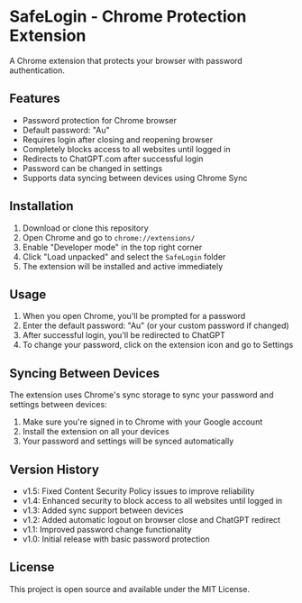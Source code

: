 # SafeLogin - Chrome Protection Extension

A Chrome extension that protects your browser with password authentication.

## Features

- Password protection for Chrome browser
- Default password: "Au"
- Requires login after closing and reopening browser
- Completely blocks access to all websites until logged in
- Redirects to ChatGPT.com after successful login
- Password can be changed in settings
- Supports data syncing between devices using Chrome Sync

## Installation

1. Download or clone this repository
2. Open Chrome and go to `chrome://extensions/`
3. Enable "Developer mode" in the top right corner
4. Click "Load unpacked" and select the `SafeLogin` folder
5. The extension will be installed and active immediately

## Usage

1. When you open Chrome, you'll be prompted for a password
2. Enter the default password: "Au" (or your custom password if changed)
3. After successful login, you'll be redirected to ChatGPT
4. To change your password, click on the extension icon and go to Settings

## Syncing Between Devices

The extension uses Chrome's sync storage to sync your password and settings between devices:

1. Make sure you're signed in to Chrome with your Google account
2. Install the extension on all your devices
3. Your password and settings will be synced automatically

## Version History

- v1.5: Fixed Content Security Policy issues to improve reliability
- v1.4: Enhanced security to block access to all websites until logged in
- v1.3: Added sync support between devices
- v1.2: Added automatic logout on browser close and ChatGPT redirect
- v1.1: Improved password change functionality
- v1.0: Initial release with basic password protection

## License

This project is open source and available under the MIT License. 